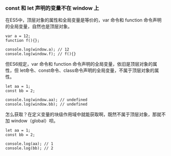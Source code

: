 ### const 和 let 声明的变量不在 window 上
<p>在ES5中，顶层对象的属性和全局变量是等价的，var 命令和 function 命令声明的全局变量，自然也是顶层对象。</p>

```
var a = 12;
function f(){};

console.log(window.a); // 12
console.log(window.f); // f(){}
```

<p>但ES6规定，var 命令和 function 命令声明的全局变量，依旧是顶层对象的属性，但 let命令、const命令、class命令声明的全局变量，不属于顶层对象的属性。</p>

```
let aa = 1;
const bb = 2;

console.log(window.aa); // undefined
console.log(window.bb); // undefined
```

<p>怎么获取？在定义变量的块级作用域中就能获取啊，既然不属于顶层对象，那就不加 window（global）呗。</p>

```
let aa = 1;
const bb = 2;

console.log(aa); // 1
console.log(bb); // 2
```